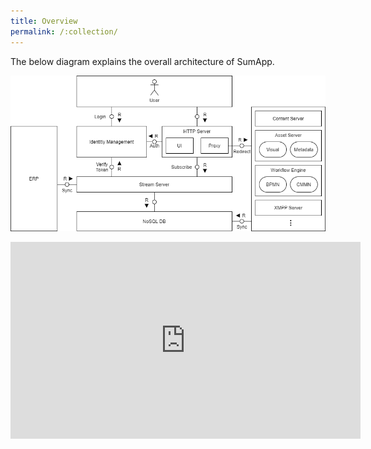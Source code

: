 ```yaml
---
title: Overview
permalink: /:collection/
---
```

The below diagram explains the overall architecture of SumApp.

![Architecture Overview](/assets/images/architecture/Overview.png)

<iframe width="560" height="315" src="https://www.youtube.com/embed/aRDS5vJ5pUw" frameborder="0" allow="accelerometer; autoplay; encrypted-media; gyroscope; picture-in-picture" allowfullscreen></iframe>
